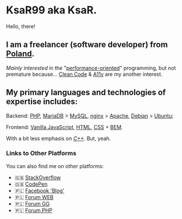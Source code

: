 # KsaR99 aka KsaR.

Hello, there!

## I am a freelancer (software developer) from [Poland](https://en.wikipedia.org/wiki/Poland).

_Mainly interested_ in the "[performance-oriented](https://en.wikipedia.org/wiki/Program_optimization#)" programming, but not premature because… [Clean Code](https://en.m.wiktionary.org/wiki/clean_code#Noun) & [A11y](https://developer.mozilla.org/en-US/docs/Web/Accessibility) are my another interest.


## My primary languages and technologies of expertise includes:

Backend: [PHP](https://www.php.net/), [MariaDB](https://mariadb.org/) > [MySQL](https://www.mysql.com/), [nginx](https://nginx.org/en/) > [Apache](https://httpd.apache.org/), [Debian](https://www.debian.org/) > [Ubuntu](https://ubuntu.com/);

Frontend: [Vanilla JavaScript](https://developer.mozilla.org/en-US/docs/Web/JavaScript), [HTML](https://developer.mozilla.org/en-US/docs/Glossary/HTML5), [CSS](https://developer.mozilla.org/en-US/docs/Web/CSS) + [BEM](https://en.bem.info/methodology/quick-start/).

With a bit less emphasis on _[C++](https://cplusplus.com/)_. But, yeah.

### Links to Other Platforms

You can also find me on other platforms:
- 🇬🇧 [StackOverflow](https://stackoverflow.com/users/5304702/ksar)
- 🇬🇧 [CodePen](https://codepen.io/ksar99)
- 🇵🇱 [Facebook 'Blog'](https://www.facebook.com/ksar.ciekawostki)
- 🇵🇱 [Forum WEB](https://www.forumweb.pl/profile.php?mode=viewprofile&u=20559)
- 🇵🇱 [Forum GG](https://forum.gg.pl/member/24876-ksar)
- 🇵🇱 [Forum PHP](http://forum.php.pl/KsaR_m85825.html)
